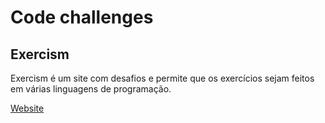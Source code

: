 # Code challenges

## Exercism

Exercism é um site com desafios e permite que os exercícios sejam
feitos em várias linguagens de programação.

[Website](https://exercism.io/)
